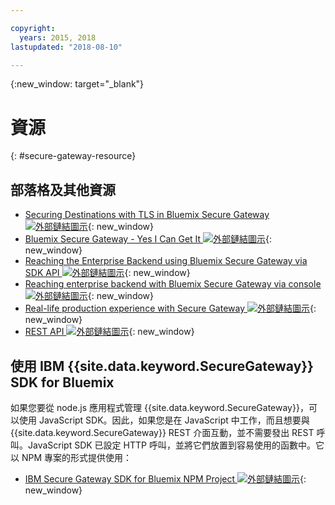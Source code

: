 ```yaml
---

copyright:
  years: 2015, 2018
lastupdated: "2018-08-10"

---
```

{:new_window: target="_blank"}

# 資源
{: #secure-gateway-resource}

## 部落格及其他資源

- [Securing Destinations with TLS in Bluemix Secure Gateway ![外部鏈結圖示](../../icons/launch-glyph.svg "外部鏈結圖示")](https://developer.ibm.com/bluemix/2015/04/17/securing-destinations-tls-bluemix-secure-gateway/){: new_window}
- [Bluemix Secure Gateway - Yes I Can Get It ![外部鏈結圖示](../../icons/launch-glyph.svg "外部鏈結圖示")](https://developer.ibm.com/bluemix/2015/03/27/bluemix-secure-gateway-yes-can-get/){: new_window}
- [Reaching the Enterprise Backend using Bluemix Secure Gateway via SDK API ![外部鏈結圖示](../../icons/launch-glyph.svg "外部鏈結圖示")](https://developer.ibm.com/bluemix/2015/04/07/reaching-enterprise-backend-bluemix-secure-gateway-via-sdk-api/){: new_window}
- [Reaching enterprise backend with Bluemix Secure Gateway via console ![外部鏈結圖示](../../icons/launch-glyph.svg "外部鏈結圖示")](https://developer.ibm.com/bluemix/2015/04/01/reaching-enterprise-backend-bluemix-secure-gateway/){: new_window}
- [Real-life production experience with Secure Gateway ![外部鏈結圖示](../../icons/launch-glyph.svg "外部鏈結圖示")](https://www.ibm.com/blogs/bluemix/2015/11/secure-gateway-in-production-part1/){: new_window}
- [REST API ![外部鏈結圖示](../../icons/launch-glyph.svg "外部鏈結圖示")](https://new-console.ng.bluemix.net/apidocs/25){: new_window}


## 使用 IBM {{site.data.keyword.SecureGateway}} SDK for Bluemix
如果您要從 node.js 應用程式管理 {{site.data.keyword.SecureGateway}}，可以使用 JavaScript SDK。因此，如果您是在 JavaScript 中工作，而且想要與 {{site.data.keyword.SecureGateway}} REST 介面互動，並不需要發出 REST 呼叫。JavaScript SDK 已設定 HTTP 呼叫，並將它們放置到容易使用的函數中。它以 NPM 專案的形式提供使用：

- [IBM Secure Gateway SDK for Bluemix NPM Project ![外部鏈結圖示](../../icons/launch-glyph.svg "外部鏈結圖示")](https://www.npmjs.com/package/bluemix-secure-gateway){: new_window}
